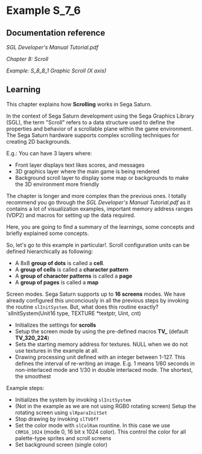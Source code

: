 # Example S_7_6
 
## Documentation reference

_SGL Developer's Manual Tutorial.pdf_

_Chapter 8: Scroll_

_Example: S_8_8_1 Graphic Scroll (X axis)_

## Learning  

This chapter explains how **Scrolling** works in Sega Saturn.

In the context of Sega Saturn development using the Sega Graphics Library (SGL), the term "Scroll" refers to a data structure used to define the properties and behavior of a scrollable plane within the game environment. The Sega Saturn hardware supports complex scrolling techniques for creating 2D backgrounds.

E.g.: You can have 3 layers where:
- Front layer displays text likes scores, and messages
- 3D graphics layer where the main game is being rendered
- Background scroll layer to display some map or backgrounds to make the 3D environment more friendly

The chapter is longer and more complex than the previous ones. I totally recommend you go through the _SGL Developer's Manual Tutorial.pdf_ as it contains a lot of visualization examples, important memory address ranges (VDP2) and macros for setting up the data required.

Here, you are going to find a summary of the learnings, some concepts and briefly explained some concepts.

So, let's go to this example in particular!.
Scroll configuration units can be defined hierarchically as following:
- A 8x8 **group of dots** is called a **cell**.
- A **group of cells** is called a **character pattern**
- A **group of character patterns** is called a **page**
- A **group of pages** is called a **map**

Screen modes. Sega Saturn supports up to **16 screens** modes. We have already configured this unconciously in all the previous steps by invoking the routine `slInitSystem`. But, what does this routine exactly? `slInitSystem(Unit16 type, TEXTURE *textptr, Uint, cnt)
- Initializes the settings for **scrolls**
- Setup the screen mode by using the pre-defined macros **TV_** (default **TV_320_224**)
- Sets the starting memory address for textures. NULL when we do not use textures in the example at all.
- Drawing processing unit defined with an integer between 1-127. This defines the interval of re-writing an image. E.g. 1 means 1/60 seconds in non-interlaced mode and 1/30 in double interlaced mode. The shortest, the smoothest

Example steps:
- Initializes the system by invoking `slInitSystem`
- (Not in the example as we are not using RGB0 rotating screen) Setup the rotating screen using `slRparaInitSet`
- Stop drawing by invoking `slTVOff`
- Set the color mode with `slColRam` rountine. In this case we use `CRM16_1024` (mode 0, 16 bit x 1024 color). This control the color for all palette-type sprites and scroll screens
- Set background screen (single color) 



